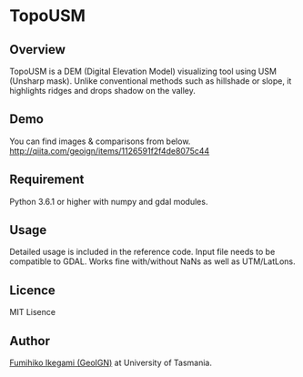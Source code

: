 TopoUSM
====

## Overview
TopoUSM is a DEM (Digital Elevation Model) visualizing tool using USM (Unsharp mask).
Unlike conventional methods such as hillshade or slope, it highlights ridges and drops shadow on the valley.

## Demo
You can find images & comparisons from below.
http://qiita.com/geoign/items/1126591f2f4de8075c44

## Requirement
Python 3.6.1 or higher with numpy and gdal modules.

## Usage
Detailed usage is included in the reference code.
Input file needs to be compatible to GDAL.
Works fine with/without NaNs as well as UTM/LatLons.

## Licence
MIT Lisence

## Author
[Fumihiko Ikegami (GeoIGN)](https://sites.google.com/view/fikegami/) at University of Tasmania.




